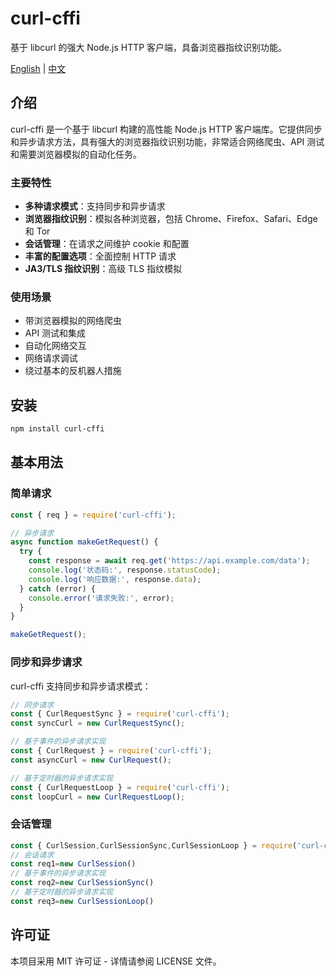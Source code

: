 # curl-cffi

基于 libcurl 的强大 Node.js HTTP 客户端，具备浏览器指纹识别功能。

[English](README.md) | [中文](#chinese)

<a name="chinese"></a>

## 介绍

curl-cffi 是一个基于 libcurl 构建的高性能 Node.js HTTP 客户端库。它提供同步和异步请求方法，具有强大的浏览器指纹识别功能，非常适合网络爬虫、API 测试和需要浏览器模拟的自动化任务。

### 主要特性

- **多种请求模式**：支持同步和异步请求
- **浏览器指纹识别**：模拟各种浏览器，包括 Chrome、Firefox、Safari、Edge 和 Tor
- **会话管理**：在请求之间维护 cookie 和配置
- **丰富的配置选项**：全面控制 HTTP 请求
- **JA3/TLS 指纹识别**：高级 TLS 指纹模拟

### 使用场景

- 带浏览器模拟的网络爬虫
- API 测试和集成
- 自动化网络交互
- 网络请求调试
- 绕过基本的反机器人措施

## 安装

```bash
npm install curl-cffi
```

## 基本用法

### 简单请求

```javascript
const { req } = require('curl-cffi');

// 异步请求
async function makeGetRequest() {
  try {
    const response = await req.get('https://api.example.com/data');
    console.log('状态码:', response.statusCode);
    console.log('响应数据:', response.data);
  } catch (error) {
    console.error('请求失败:', error);
  }
}

makeGetRequest();
```

### 同步和异步请求

curl-cffi 支持同步和异步请求模式：

```javascript
// 同步请求
const { CurlRequestSync } = require('curl-cffi');
const syncCurl = new CurlRequestSync();

// 基于事件的异步请求实现
const { CurlRequest } = require('curl-cffi');
const asyncCurl = new CurlRequest();

// 基于定时器的异步请求实现
const { CurlRequestLoop } = require('curl-cffi');
const loopCurl = new CurlRequestLoop();
```

### 会话管理

```javascript
const { CurlSession,CurlSessionSync,CurlSessionLoop } = require('curl-cffi');
// 会话请求
const req1=new CurlSession()
// 基于事件的异步请求实现
const req2=new CurlSessionSync()
// 基于定时器的异步请求实现
const req3=new CurlSessionLoop()
```

## 许可证

本项目采用 MIT 许可证 - 详情请参阅 LICENSE 文件。
